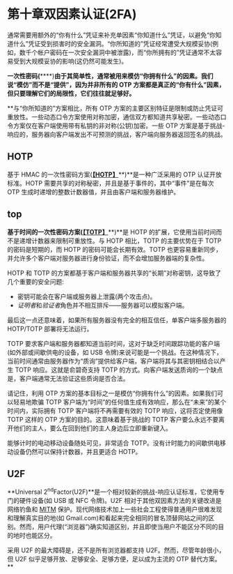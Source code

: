 # 第十章双因素认证(2FA)

通常需要用额外的“你有什么”凭证来补充单因素“你知道什么”凭证，以避免“你知道什么”凭证受到损害时的安全漏洞。“你所知道的”凭证经常遭受大规模妥协(例如，数千个帐户密码在一次安全漏洞中被泄露)，而“你所拥有的”凭证通常不太容易受到大规模妥协的影响(这仍然可能发生)。

**一次性密码(**[](https://en.wikipedia.org/wiki/One-time_password)****)**由于其简单性，通常被用来模仿“你拥有什么”的因素。我们说“模仿”而不是“提供”，因为并非所有的 OTP 方案都是真正的“你有什么”因素，但只要理解它们的局限性，它们往往就足够好。**

 **与“你所知道的”方案相比，所有 OTP 方案的主要区别特征是限制或防止凭证可重放性。一些动态口令方案使用对称加密，通信双方都知道共享秘密。一些动态口令方案仅在客户端使用带有私钥的非对称(公钥)加密。一些 OTP 方案是基于挑战-响应的，服务器向客户端发出不可预测的挑战，客户端向服务器返回签名的挑战。

## HOTP

基于 HMAC 的一次性密码方案([**【HOTP】**](http://www.ietf.org/rfc/rfc4226.txt)**)**是一种广泛采用的 OTP 认证开放标准。HOTP 需要共享的对称秘密，并且是基于事件的，其中“事件”是在每次 OTP 生成时递增的整数计数器值，并且由客户端和服务器维护。

## top

**基于时间的一次性密码方案(**[**【TOTP】**](http://www.ietf.org/rfc/rfc6238.txt)**)**是 HOTP 的扩展，它使用当前时间而不是递增计数器来限制可重放性。与 HOTP 相比，TOTP 的主要优势在于 TOTP 的密码是短期的，而 HOTP 的密码可能会长期有效。TOTP 也更容易重新同步，并允许多个客户端对服务器进行身份验证，而不会增加服务器端的复杂性。

HOTP 和 TOTP 的方案都基于客户端和服务器共享的“长期”对称密钥，这导致了几个重要的安全问题:

*   密钥可能会在客户端或服务器上泄露(两个攻击点)。
*   *证明者*和*验证者*角色并不相互排斥——服务器可以模拟客户端。

最后这一点还意味着，如果所有服务器没有完全的相互信任，单客户端多服务器的 HOTP/TOTP 部署将无法运行。

TOTP 要求客户端和服务器都知道当前时间，这对于缺乏时间跟踪功能的客户端(如外部或间歇供电的设备，如 USB 令牌)来说可能是一个挑战。在这种情况下，当前时间通常由服务器作为“质询”提供给客户端，客户端将其与其密钥相结合以产生 TOTP 响应。这就是俞碧奇支持 TOTP 的方式。向客户端发送质询的一个缺点是，客户端通常无法验证这些质询是否合法。

请记住，利用 OTP 方案的基本目标之一是模仿“你拥有什么”的因素。如果我们可以轻易地欺骗 TOTP 客户端为“时间”的任何值生成有效响应，那么在“未来”的某个时间内，实际拥有 TOTP 客户端将不再需要有效的 TOTP 响应，这将否定使用像 TOTP 这样的 OTP 方案的目的。这意味着基于挑战的 TOTP 客户要么永远不要离开他们的主人，要么在回到他们的主人身边后立即重新键入。

能够计时的电动移动设备随处可见，非常适合 TOTP。没有计时能力的间歇供电移动设备仍然可以保持计数器，并且更适合 HOTP。

## U2F

**Universal 2<sup>nd</sup>Factor(U2F)**是一个相对较新的挑战-响应认证标准，它使用专门的硬件设备(如 USB 或 NFC 令牌)。U2F 相对于其他双因素方法的关键改进是网络钓鱼和 [MITM](https://en.wikipedia.org/wiki/Man-in-the-middle_attack) 保护。现代网络技术加上一些社会工程使得普通用户很难发现和理解真实目的地(如 Gmail.com)和看起来完全相同的冒名顶替网站之间的区别。然而，用户代理(“浏览器”)确实知道区别，并且即使当用户不能区分不同的目的地时也能区分。

采用 U2F 的最大障碍是，还不是所有浏览器都支持 U2F。然而，尽管年龄很小，但 U2F 似乎足够开放、足够安全、足够方便，足以成为主流的 OTP 替代方案。**